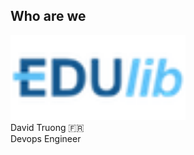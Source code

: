 ## Who are we

<img src="media/logo_EDUlib.png" style="width: 280px;">
<div>
  David Truong 🇫🇷<br>
  Devops Engineer
</div>
